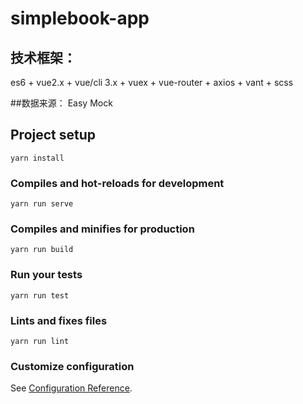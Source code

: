 # simplebook-app

## 技术框架： 
es6 + vue2.x + vue/cli 3.x + vuex + vue-router + axios + vant + scss

##数据来源：
Easy Mock

## Project setup
```
yarn install
```

### Compiles and hot-reloads for development
```
yarn run serve
```

### Compiles and minifies for production
```
yarn run build
```

### Run your tests
```
yarn run test
```

### Lints and fixes files
```
yarn run lint
```

### Customize configuration
See [Configuration Reference](https://cli.vuejs.org/config/).
